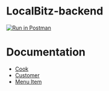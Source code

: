 # LocalBitz-backend

[![Run in Postman](https://run.pstmn.io/button.svg)](https://app.getpostman.com/run-collection/16020183-7280fdc1-3ecb-4ce6-a4b0-19faf08be005?action=collection%2Ffork&collection-url=entityId%3D16020183-7280fdc1-3ecb-4ce6-a4b0-19faf08be005%26entityType%3Dcollection%26workspaceId%3Dbf9bab09-87b0-4e48-a78f-3b6021ae53eb#?env%5Bprod%5D=W3sia2V5IjoidXJsIiwidmFsdWUiOiJodHRwczovL2xvY2FsYml0ei1iYWNrZW5kLmhlcm9rdWFwcC5jb20iLCJlbmFibGVkIjp0cnVlfSx7ImtleSI6InRva2VuIiwidmFsdWUiOiIiLCJlbmFibGVkIjp0cnVlfV0=)

# Documentation

- [Cook](https://github.com/Atharv-Joshi/LocalBitz-backend/blob/dev/src/Documentation/cook.md)
- [Customer](https://github.com/Atharv-Joshi/LocalBitz-backend/blob/dev/src/Documentation/customer.md)
- [Menu Item](https://github.com/Atharv-Joshi/LocalBitz-backend/blob/dev/src/Documentation/menuItem.md)
